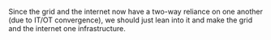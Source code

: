 Since the grid and the internet now have a two-way reliance on one another (due to IT/OT convergence), we should just lean into it and make the grid and the internet one infrastructure.